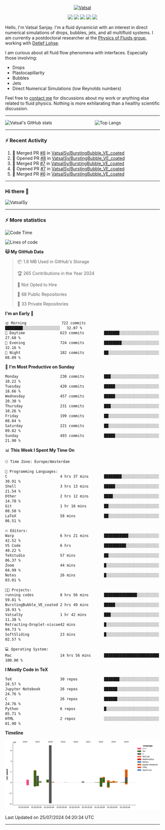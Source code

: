 <center>

[<img alt="Vatsal" width="200px" src="https://www.dropbox.com/s/dxyybgtblo8er6h/Logo_Vatsal_Vector.png?raw=1">](https://www.vatsalsanjay.com)

[<img src="https://img.shields.io/badge/googlescholar-4285F4?&style=for-the-badge&logo=googlescholar&logoColor=white">](https://scholar.google.com/citations?hl=en&user=67aQviYAAAAJ)
[<img src="https://img.shields.io/static/v1.svg?&style=for-the-badge&logo=ResearchGate&label=&message=ResearchGate&logoColor=white&color=green">](https://www.researchgate.net/profile/Vatsal-Sanjay-2)
[<img src="https://img.shields.io/badge/twitter-1DA1F2?&style=for-the-badge&logo=twitter&logoColor=white">](https://twitter.com/VatsalSanjay)
[<img src="https://img.shields.io/badge/linkedin-0A66C2?&style=for-the-badge&logo=linkedin">](https://www.linkedin.com/in/vatsalsanjay/)
[<img src="https://img.shields.io/badge/orcid-A6CE39?&style=for-the-badge&logo=orcid&logoColor=white">](https://orcid.org/0000-0002-4293-6099)

</center>

Hello, I'm Vatsal Sanjay. I'm a fluid dynamicist with an interest in direct numerical simulations of drops, bubbles, jets, and all multifluid systems. I am currently a postdoctoral researcher at the [Physics of Fluids group](https://pof.tnw.utwente.nl), working with [Detlef Lohse](https://en.wikipedia.org/wiki/Detlef_Lohse). 

I am curious about all fluid flow phenomena with interfaces. Especially those involving:

- Drops
- Plastocapillarity
- Bubbles
- Jets
- Direct Numerical Simulations (low Reynolds numbers)

Feel free to [contact me](mailto:contact@vatsalsanjay.com) for discussions about my work or anything else related to fluid physics. Nothing is more exhilarating than a healthy scientific discussion.

<!-- ![Vatsal's GitHub stats](https://github-readme-stats-xi-wine-74.vercel.app/api?username=VatsalSy&show_icons=true&theme=vision-friendly-dark)

![Top Langs](https://github-readme-stats-xi-wine-74.vercel.app/api/top-langs/?username=VatsalSy&layout=compact&theme=vision-friendly-dark) -->

---
<div style="display: flex; justify-content: space-between;">
    <img src="https://github-readme-stats-xi-wine-74.vercel.app/api?username=VatsalSy&show_icons=true&theme=vision-friendly-dark" alt="Vatsal's GitHub stats" style="width: 55%;">
    <img src="https://github-readme-stats-xi-wine-74.vercel.app/api/top-langs/?username=VatsalSy&layout=compact&theme=vision-friendly-dark" alt="Top Langs" style="width: 42%;">
</div>

---

### :zap: Recent Activity

<!--START_SECTION:activity-->
1. 🎉 Merged PR [#8](https://github.com/VatsalSy/BurstingBubble_VE_coated/pull/8) in [VatsalSy/BurstingBubble_VE_coated](https://github.com/VatsalSy/BurstingBubble_VE_coated)
2. 💪 Opened PR [#8](https://github.com/VatsalSy/BurstingBubble_VE_coated/pull/8) in [VatsalSy/BurstingBubble_VE_coated](https://github.com/VatsalSy/BurstingBubble_VE_coated)
3. 🎉 Merged PR [#7](https://github.com/VatsalSy/BurstingBubble_VE_coated/pull/7) in [VatsalSy/BurstingBubble_VE_coated](https://github.com/VatsalSy/BurstingBubble_VE_coated)
4. 💪 Opened PR [#7](https://github.com/VatsalSy/BurstingBubble_VE_coated/pull/7) in [VatsalSy/BurstingBubble_VE_coated](https://github.com/VatsalSy/BurstingBubble_VE_coated)
5. 🎉 Merged PR [#6](https://github.com/VatsalSy/BurstingBubble_VE_coated/pull/6) in [VatsalSy/BurstingBubble_VE_coated](https://github.com/VatsalSy/BurstingBubble_VE_coated)
<!--END_SECTION:activity-->
---

### Hi there 👋
<p align="left"> <img src="https://komarev.com/ghpvc/?username=VatsalSy&label=Profile%20views&color=orange&style=for-the-badge" alt="VatsalSy" /> </p>

---
### :zap: More statistics

<!--START_SECTION:waka-->
![Code Time](http://img.shields.io/badge/Code%20Time-15%20hrs%2020%20mins-blue)

![Lines of code](https://img.shields.io/badge/From%20Hello%20World%20I%27ve%20Written-17.7%20million%20lines%20of%20code-blue)

**🐱 My GitHub Data** 

> 📦 1.8 MB Used in GitHub's Storage 
 > 
> 🏆 265 Contributions in the Year 2024
 > 
> 🚫 Not Opted to Hire
 > 
> 📜 68 Public Repositories 
 > 
> 🔑 33 Private Repositories 
 > 
**I'm an Early 🐤** 

```text
🌞 Morning                722 commits         ████████░░░░░░░░░░░░░░░░░   32.07 % 
🌆 Daytime                623 commits         ███████░░░░░░░░░░░░░░░░░░   27.68 % 
🌃 Evening                724 commits         ████████░░░░░░░░░░░░░░░░░   32.16 % 
🌙 Night                  182 commits         ██░░░░░░░░░░░░░░░░░░░░░░░   08.09 % 
```
📅 **I'm Most Productive on Sunday** 

```text
Monday                   230 commits         ███░░░░░░░░░░░░░░░░░░░░░░   10.22 % 
Tuesday                  420 commits         █████░░░░░░░░░░░░░░░░░░░░   18.66 % 
Wednesday                457 commits         █████░░░░░░░░░░░░░░░░░░░░   20.30 % 
Thursday                 231 commits         ███░░░░░░░░░░░░░░░░░░░░░░   10.26 % 
Friday                   199 commits         ██░░░░░░░░░░░░░░░░░░░░░░░   08.84 % 
Saturday                 221 commits         ██░░░░░░░░░░░░░░░░░░░░░░░   09.82 % 
Sunday                   493 commits         █████░░░░░░░░░░░░░░░░░░░░   21.90 % 
```


📊 **This Week I Spent My Time On** 

```text
🕑︎ Time Zone: Europe/Amsterdam

💬 Programming Languages: 
C                        4 hrs 37 mins       ████████░░░░░░░░░░░░░░░░░   30.91 % 
Shell                    3 hrs 13 mins       █████░░░░░░░░░░░░░░░░░░░░   21.54 % 
Other                    2 hrs 12 mins       ████░░░░░░░░░░░░░░░░░░░░░   14.78 % 
Git                      1 hr 16 mins        ██░░░░░░░░░░░░░░░░░░░░░░░   08.50 % 
LaTeX                    58 mins             ██░░░░░░░░░░░░░░░░░░░░░░░   06.51 % 

🔥 Editors: 
Warp                     6 hrs 21 mins       ███████████░░░░░░░░░░░░░░   42.52 % 
VS Code                  6 hrs               ██████████░░░░░░░░░░░░░░░   40.22 % 
TeXstudio                57 mins             ██░░░░░░░░░░░░░░░░░░░░░░░   06.37 % 
Zoom                     44 mins             █░░░░░░░░░░░░░░░░░░░░░░░░   04.99 % 
Notes                    26 mins             █░░░░░░░░░░░░░░░░░░░░░░░░   03.01 % 

🐱‍💻 Projects: 
running codes            8 hrs 56 mins       ███████████████░░░░░░░░░░   59.81 % 
BurstingBubble_VE_coated 2 hrs 49 mins       █████░░░░░░░░░░░░░░░░░░░░   18.93 % 
VatsalSy                 1 hr 42 mins        ███░░░░░░░░░░░░░░░░░░░░░░   11.38 % 
Retracting-Droplet-viscoe42 mins             █░░░░░░░░░░░░░░░░░░░░░░░░   04.73 % 
SoftSliding              23 mins             █░░░░░░░░░░░░░░░░░░░░░░░░   02.57 % 

💻 Operating System: 
Mac                      14 hrs 56 mins      █████████████████████████   100.00 % 
```

**I Mostly Code in TeX** 

```text
TeX                      30 repos            ███████░░░░░░░░░░░░░░░░░░   28.57 % 
Jupyter Notebook         26 repos            ██████░░░░░░░░░░░░░░░░░░░   24.76 % 
C                        26 repos            ██████░░░░░░░░░░░░░░░░░░░   24.76 % 
Python                   6 repos             █░░░░░░░░░░░░░░░░░░░░░░░░   05.71 % 
HTML                     2 repos             ░░░░░░░░░░░░░░░░░░░░░░░░░   01.90 % 
```



**Timeline**

![Lines of Code chart](https://raw.githubusercontent.com/VatsalSy/VatsalSy/main/assets/bar_graph.png)


 Last Updated on 25/07/2024 04:20:34 UTC
<!--END_SECTION:waka-->
---
